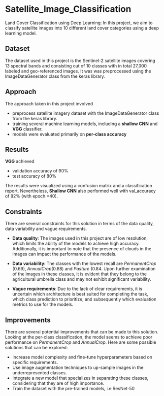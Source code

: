 # Satellite_Image_Classification

Land Cover Classification using Deep Learning: In this project, we aim to classify satellite images into 10 different land cover categories using a deep learning model.

## Dataset

The dataset used in this project is the Sentinel-2 satellite images covering 13 spectral bands and consisting out of 10 classes with in total 27,000 labeled and geo-referenced images. It was was preprocessed using the ImageDataGenerator class from the keras library.
## Approach

The approach taken in this project involved 
- preprocess satellite imagery dataset with the ImageDataGenerator class from the keras library.
- training several machine learning models, including a **shallow CNN** and **VGG** classifier.
- models were evaluated primarily on **per-class accuracy**

## Results

**VGG** achieved 
- validation accuracy of 90%
- test accuracy of 80%  

The results were visualized using a confusion matrix and a classification report. Nevertheless, **Shallow CNN** also performed well with val_accuracy of 82% (with epoch =40). 
## Constraints

There are several constraints for this solution in terms of the data quality, data variability and vague requirements.

- **Data quality**: The images used in this project are of low resolution, which limits the ability of the models to achieve high accuracy. Additionally, it is important to note that the presence of clouds in the images can impact the performance of the models.

- **Data variability**: The classes with the lowest recall are *PermanentCrop* (0.69), *AnnualCrop*(0.88) and *Pasture* (0.84. Upon further examination of the images in these classes, it is evident that they belong to the agricultural umbrella class and may not exhibit significant variability.

- **Vague requirements**: Due to the lack of clear requirements, it is uncertain which architecture is best suited for completing the task, which class prediction to prioritize, and subsequently which evaluation metrics to use for the models.

## Improvements

There are several potential improvements that can be made to this solution. Looking at the per-class classification, the model seems to achieve poor performance on *PermanentCrop* and *AnnualCrop*. Here are some possible solutions that can be explored:

- Increase model complexity and fine-tune hyperparameters based on specific requirements.
- Use image augmentation techniques to up-sample images in the underrepresented classes.
- Integrate a new model that specializes in separating these classes, considering that they are of high importance.
- Train the dataset with the pre-trained models, i.e  ResNet-50
